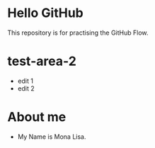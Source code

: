 # Hello GitHub
This repository is for practising the GitHub Flow.

# test-area-2
- edit 1
- edit 2

# About me
+ My Name is Mona Lisa.

